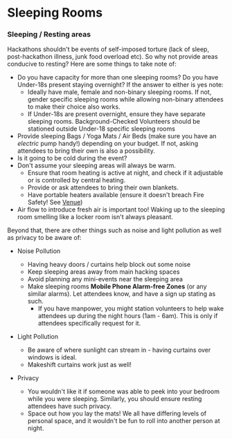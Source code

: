 # Sleeping Rooms

### Sleeping / Resting areas

Hackathons shouldn't be events of self-imposed torture (lack of sleep, post-hackathon illness, junk food overload etc).  So why not provide areas conducive to resting?  Here are some things to take note of:

- Do you have capacity for more than one sleeping rooms?  Do you have Under-18s present staying overnight?  If the answer to either is yes note:
	- Ideally have male, female and non-binary sleeping rooms.  If not, gender specific sleeping rooms while allowing non-binary attendees to make their choice also works.
	- If Under-18s are present overnight, ensure they have separate sleeping rooms. Background-Checked Volunteers should be stationed outside Under-18 specific sleeping rooms
- Provide sleeping Bags / Yoga Mats / Air Beds (make sure you have an *electric* pump handy!) depending on your budget.  If not, asking attendees to bring their own is also a possibility. 
- Is it going to be cold during the event?
- Don't assume your sleeping areas will always be warm.
	- Ensure that room heating is active at night, and check if it adjustable or is controlled by central heating.
	- Provide or ask attendees to bring their own blankets.
	- Have portable heaters available (ensure it doesn't breach Fire Safety!  See [Venue](kpchi.github.io/hackaguide/Pre-Planning/Venue "Venue"))
- Air flow to introduce fresh air is important too!  Waking up to the sleeping room smelling like a locker room isn't always pleasant.

Beyond that, there are other things such as noise and light pollution as well as privacy to be aware of:

- Noise Pollution
	- Having heavy doors / curtains help block out some noise
	- Keep sleeping areas away from main hacking spaces
	- Avoid planning any mini-events near the sleeping area
	- Make sleeping rooms **Mobile Phone Alarm-free Zones** (or any similar alarms).  Let attendees know, and have a sign up stating as such.
		- If you have manpower, you might station volunteers to help wake attendees up during the night hours (1am - 6am).  This is only if attendees specifically request for it.

- Light Pollution
	- Be aware of where sunlight can stream in - having curtains over windows is ideal.
	- Makeshift curtains work just as well!  

- Privacy
	- You wouldn't like it if someone was able to peek into your bedroom while you were sleeping.  Similarly, you should ensure resting attendees have such privacy.
	- Space out how you lay the mats!  We all have differing levels of personal space, and it wouldn't be fun to roll into another person at night.